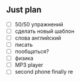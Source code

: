 ## Just plan
- [ ] 50/50 упражнений
- [ ] сделать новый шаблон
- [ ] слова английский
- [ ] писать
- [ ] пообщаться? 
- [ ] физика
- [ ] MP3 player
- [ ] second phone finally re
